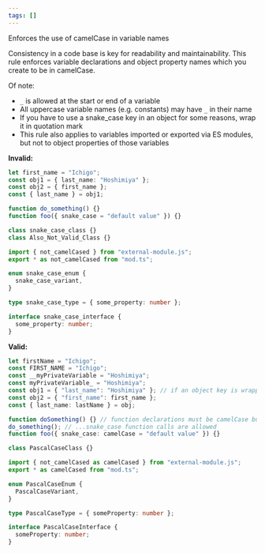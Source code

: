 ```yaml
---
tags: []
---
```


Enforces the use of camelCase in variable names

Consistency in a code base is key for readability and maintainability. This rule
enforces variable declarations and object property names which you create to be
in camelCase.

Of note:

- `_` is allowed at the start or end of a variable
- All uppercase variable names (e.g. constants) may have `_` in their name
- If you have to use a snake_case key in an object for some reasons, wrap it in
  quotation mark
- This rule also applies to variables imported or exported via ES modules, but
  not to object properties of those variables

**Invalid:**

```typescript
let first_name = "Ichigo";
const obj1 = { last_name: "Hoshimiya" };
const obj2 = { first_name };
const { last_name } = obj1;

function do_something() {}
function foo({ snake_case = "default value" }) {}

class snake_case_class {}
class Also_Not_Valid_Class {}

import { not_camelCased } from "external-module.js";
export * as not_camelCased from "mod.ts";

enum snake_case_enum {
  snake_case_variant,
}

type snake_case_type = { some_property: number };

interface snake_case_interface {
  some_property: number;
}
```

**Valid:**

```typescript
let firstName = "Ichigo";
const FIRST_NAME = "Ichigo";
const __myPrivateVariable = "Hoshimiya";
const myPrivateVariable_ = "Hoshimiya";
const obj1 = { "last_name": "Hoshimiya" }; // if an object key is wrapped in quotation mark, then it's valid
const obj2 = { "first_name": first_name };
const { last_name: lastName } = obj;

function doSomething() {} // function declarations must be camelCase but...
do_something(); // ...snake_case function calls are allowed
function foo({ snake_case: camelCase = "default value" }) {}

class PascalCaseClass {}

import { not_camelCased as camelCased } from "external-module.js";
export * as camelCased from "mod.ts";

enum PascalCaseEnum {
  PascalCaseVariant,
}

type PascalCaseType = { someProperty: number };

interface PascalCaseInterface {
  someProperty: number;
}
```
